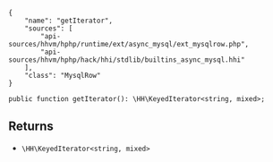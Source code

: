 ``` yamlmeta
{
    "name": "getIterator",
    "sources": [
        "api-sources/hhvm/hphp/runtime/ext/async_mysql/ext_mysqlrow.php",
        "api-sources/hhvm/hphp/hack/hhi/stdlib/builtins_async_mysql.hhi"
    ],
    "class": "MysqlRow"
}
```




``` Hack
public function getIterator(): \HH\KeyedIterator<string, mixed>;
```




## Returns




+ ` \HH\KeyedIterator<string, mixed> `
<!-- HHAPIDOC -->

